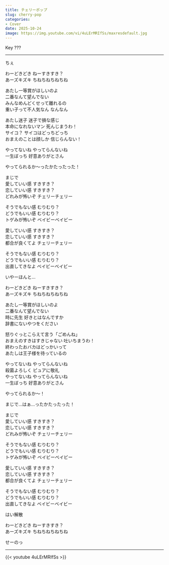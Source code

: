 ```yaml
---
title: チェリーポップ
slug: cherry-pop
categories:
- Cover
date: 2025-10-24
image: https://img.youtube.com/vi/4uLErMRIfSs/maxresdefault.jpg
---
```


Key ???

---

ちぇ  

わーどきどき ねーすきすき？  
あーズキズキ ちねちねちねちね  

あたし一等賞がほしいのよ  
二番なんて望んでない  
みんなめんどくせって離れるの  
重い子って不人気なん なんなん  

あたし迷子 迷子で損な感じ  
本命になれないマン 死んじまうわ！  
サイコ？ サイコはどっちどっち  
おまえのことは顔しか 信じらんない！  

やってないね やってらんないね  
一生ぼっち 好意ありがとさん  

やってられるか～ったかたったった！  

まじで  
愛していい感 すきすき？  
恋していい感 すきすき？  
どれみが怖いぞ チェリーチェリー  

そうでもない感 むりむり？  
どうでもいい感 むりむり？  
トゲみが怖いぞ ベイビーベイビー  

愛していい感 すきすき？  
恋していい感 すきすき？  
都合が良くてよ チェリーチェリー  

そうでもない感 むりむり？  
どうでもいい感 むりむり？  
出直してきなよ ベイビーベイビー  

いやーほんと…  

  
わーどきどき ねーすきすき？  
あーズキズキ ちねちねちねちね  

あたし一等賞がほしいのよ  
二番なんて望んでない  
時に先生 好きとはなんですか  
辞書にないやつをください  

怒りぐっとこらえて言う「ごめんね」  
おまえのすきはすきじゃない 吐いちまうわ！  
終わったおバカはどっかいって  
あたしは王子様を待っているの  

やってないね やってらんないね  
殺菌よろしく ピュアに敬礼  
やってないね やってらんないね  
一生ぼっち 好意ありがとさん  

やってられるか～！  

まじで…はぁ…ったかたったった！  

まじで  
愛していい感 すきすき？  
恋していい感 すきすき？  
どれみが怖いぞ チェリーチェリー  

そうでもない感 むりむり？  
どうでもいい感 むりむり？  
トゲみが怖いぞ ベイビーベイビー  

愛していい感 すきすき？  
恋していい感 すきすき？  
都合が良くてよ チェリーチェリー  

そうでもない感 むりむり？  
どうでもいい感 むりむり？  
出直してきなよ ベイビーベイビー  

はい解散  

わーどきどき ねーすきすき？  
あーズキズキ ちねちねちねちね  

せーのっ  

---

{{< youtube 4uLErMRIfSs >}}
